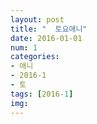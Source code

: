 ```yaml
---
layout: post
title: "  토요애니"
date: 2016-01-01
num: 1
categories:
- 애니
- 2016-1
- 토
tags: [2016-1]
img: 
---
```

